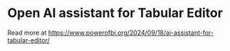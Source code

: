 # Open AI assistant for Tabular Editor

Read more at https://www.powerofbi.org/2024/09/18/ai-assistant-for-tabular-editor/
